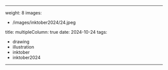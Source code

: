 
---
weight: 8
images:
- /images/inktober2024/24.jpeg

title:
multipleColumn: true
date: 2024-10-24
tags:
- drawing
- illustration
- inktober
- inktober2024
---

